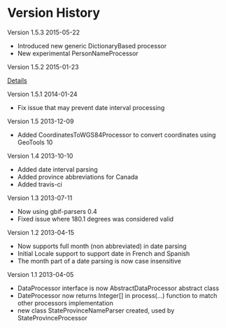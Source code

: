 Version History
===============

Version 1.5.3 2015-05-22
 * Introduced new generic DictionaryBased processor
 * New experimental PersonNameProcessor

Version 1.5.2 2015-01-23

[Details](https://github.com/Canadensys/narwhal-processor/milestones/1.5.2)

Version 1.5.1 2014-01-24
* Fix issue that may prevent date interval processing

Version 1.5 2013-12-09
* Added CoordinatesToWGS84Processor to convert coordinates using GeoTools 10

Version 1.4 2013-10-10
* Added date interval parsing
* Added province abbreviations for Canada
* Added travis-ci

Version 1.3 2013-07-11
* Now using gbif-parsers 0.4
* Fixed issue where 180.1 degrees was considered valid

Version 1.2 2013-04-15
* Now supports full month (non abbreviated) in date parsing
* Initial Locale support to support date in French and Spanish
* The month part of a date parsing is now case insensitive

Version 1.1 2013-04-05
* DataProcessor interface is now AbstractDataProcessor abstract class
* DateProcessor now returns Integer[] in process(...) function to match other processors implementation
* new class StateProvinceNameParser created, used by StateProvinceProcessor